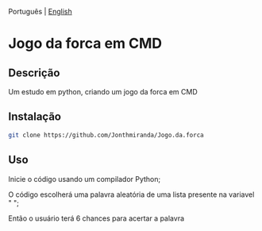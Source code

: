 Português | [English](https://github.com/Jonthmiranda/Jogo.da.forca/blob/main/README.md)

# Jogo da forca em CMD

## Descrição

Um estudo em python, criando um jogo da forca em CMD

## Instalação

```bash
git clone https://github.com/Jonthmiranda/Jogo.da.forca
```

## Uso

Inicie o código usando um compilador Python;

O código escolherá uma palavra aleatória de uma lista presente na variavel " ";

Então o usuário terá 6 chances para acertar a palavra
